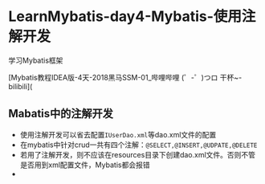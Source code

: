 # LearnMybatis-day4-Mybatis-使用注解开发

学习Mybatis框架

[Mybatis教程IDEA版-4天-2018黑马SSM-01_哔哩哔哩 (゜-゜)つロ 干杯~-bilibili](


## Mabatis中的注解开发
- 使用注解开发可以省去配置`IUserDao.xml`等dao.xml文件的配置
- 在mybatis中针对crud一共有四个注解：`@SELECT,@INSERT,@UDPATE,@DELETE`
- 若用了注解开发，则不应该在resources目录下创建dao.xml文件。否则不管是否用到xml配置文件，Mybatis都会报错
- 